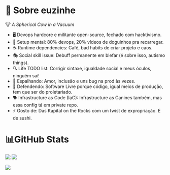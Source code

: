 # 💫 Sobre euzinhe
🐮 *A Spherical Cow in a Vacuum*

- 🖥️ Devops hardcore e militante open-source, fechado com hacktivismo.
- 🧠 Setup mental: 80% devops, 20% vídeos de doguinhos pra recarregar.
- ☕ Runtime dependencies: Café, bad habits de criar projeto e caos.
- 🎭 Social skill issue: Debuff permanente em blefar (é sobre isso, autismo things).
- 🔍 Life TODO list: Corrigir sintaxe, igualdade social e meus óculos, ninguém sai!
- 🌈 Espalhando: Amor, inclusão e uns bug na prod às vezes.
- 🎯 Defendendo: Software Livre porque código, igual meios de produção, tem que ser do proletariado.
- 🐕 Infrastructure as Code (IaC): Infrastructure as Canines também, mas essa config tá em private repo.
- ⚡ Gosto de: Das Kapital on the Rocks com um twist de expropriação. E de sushi.

# 📊GitHub Stats

![](https://github-readme-stats.vercel.app/api?username=Vndmtrx&theme=transparent&hide_border=true&include_all_commits=false&count_private=false&rank_icon=github&locale=pt-br) ![](https://github-readme-stats.vercel.app/api/top-langs/?username=Vndmtrx&theme=transparent&hide_border=true&include_all_commits=false&count_private=false&layout=compact&hide=pascal,apacheconf&locale=pt-br)<br/>

![](https://github-readme-streak-stats.herokuapp.com/?user=Vndmtrx&theme=transparent&hide_border=true&locale=pt-br&card_width=600)<br/>
